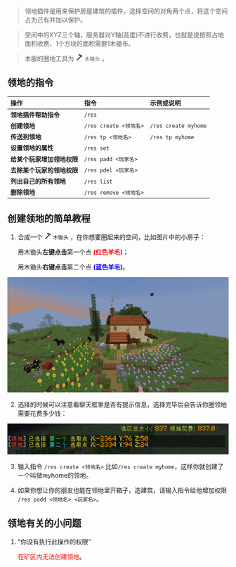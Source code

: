 > 领地插件是用来保护房屋建筑的插件，选择空间的对角两个点，将这个空间占为己有并加以保护。

> 空间中的XYZ三个轴，服务器对Y轴(高度)不进行收费，也就是说按照占地面积收费，1个方块的面积需要1木锄币。

> 本服的圈地工具为 <img src="pics/wooden_hoe.png" class="icon" alt="木锄头图标"/> `木锄头` 。
> 
## 领地的指令

| 操作                       | 指令                   | 示例或说明           |
| :------------------------- | :--------------------- | :------------------- |
| **领地插件帮助指令**       | `/res`                 |
| **创建领地**               | `/res create <领地名>` | `/res create myhome` |
| **传送到领地**             | `/res tp <领地名>`     | `/res tp myhome`     |
| **设置领地的属性**         | `/res set`             |                      |
| **给某个玩家增加领地权限** | `/res padd <玩家名>`   |                      |
| **去除某个玩家的领地权限** | `/res pdel <玩家名>`   |
| **列出自己的所有领地**     | `/res list`            |                      |  |
| **删除领地**               | `/res remove <领地名>` |                      |

## 创建领地的简单教程

1. 合成一个 <img src="pics/wooden_hoe.png" class="icon" alt="木锄头图标"/> `木锄头` ，在你想要圈起来的空间，比如图片中的小房子：

    用木锄头**左键点击**第一个点 **<font color=red>(红色羊毛)</font>**；

    用木锄头**右键点击**第二个点 **<font color=blue>(蓝色羊毛)</font>**。

![选择领地的两个点](pics/resselect.png)

2. 选择的时候可以注意看聊天框里是否有提示信息，选择完毕后会告诉你圈领地需要花费多少钱：

![选择领地两点的信息提示](pics/rescreate.png)

3. 输入指令 `/res create <领地名>` 比如`/res create myhome`，这样你就创建了一个叫做myhome的领地。

4. 如果你想让你的朋友也能在领地里开箱子，造建筑，请输入指令给他增加权限 `/res padd <领地名> <玩家名>`。

## 领地有关的小问题

1. “你没有执行此操作的权限”

    <font color=red>在矿区内无法创建领地</font>。